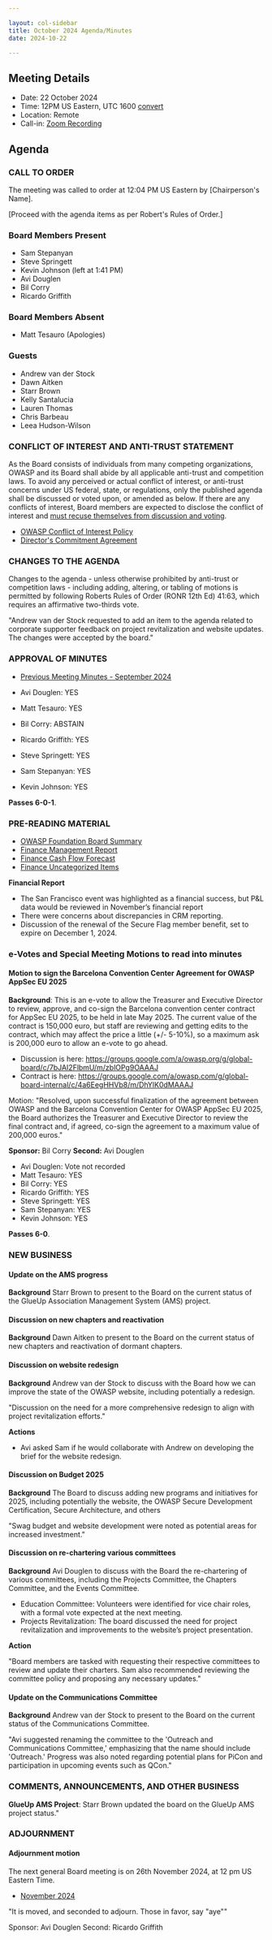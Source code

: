 ```yaml
---

layout: col-sidebar
title: October 2024 Agenda/Minutes
date: 2024-10-22

---
```


## Meeting Details

- Date: 22 October 2024
- Time: 12PM US Eastern, UTC 1600 [convert](https://www.timeanddate.com/worldclock/meetingdetails.html?year=2024&month=10&day=22&hour=16&min=0&sec=0&p1=398&p2=110&p3=197&p4=64&p5=136&p6=179)
- Location: Remote
- Call-in: [Zoom Recording](https://youtu.be/psPQ-hQHAt0)

## Agenda

### CALL TO ORDER
The meeting was called to order at 12:04 PM US Eastern by [Chairperson's Name].

[Proceed with the agenda items as per Robert's Rules of Order.]

### Board Members Present
- Sam Stepanyan
- Steve Springett
- Kevin Johnson (left at 1:41 PM)
- Avi Douglen
- Bil Corry
- Ricardo Griffith

### Board Members Absent
- Matt Tesauro (Apologies)

### Guests
- Andrew van der Stock
- Dawn Aitken
- Starr Brown
- Kelly Santalucia
- Lauren Thomas
- Chris Barbeau
- Leea Hudson-Wilson


### CONFLICT OF INTEREST AND ANTI-TRUST STATEMENT

As the Board consists of individuals from many competing organizations, OWASP and its Board shall abide by all applicable anti-trust and competition laws. To avoid any perceived or actual conflict of interest, or anti-trust concerns under US federal, state, or regulations, only the published agenda shall be discussed or voted upon, or amended as below. If there are any conflicts of interest, Board members are expected to disclose the conflict of interest and [must recuse themselves from discussion and voting](https://owasp.org/www-policy/legal/bylaws#section-702-disclosure-required).

- [OWASP Conflict of Interest Policy](https://owasp.org/www-policy/operational/conflict-of-interest)
- [Director's Commitment Agreement](https://owasp.org/www-policy/legal/directors-committment-agreement)

### CHANGES TO THE AGENDA

Changes to the agenda - unless otherwise prohibited by anti-trust or competition laws - including adding, altering, or tabling of motions is permitted by following Roberts Rules of Order (RONR 12th Ed) 41:63, which requires an affirmative two-thirds vote.

"Andrew van der Stock requested to add an item to the agenda related to corporate supporter feedback on project revitalization and website updates. 
The changes were accepted by the board."

### APPROVAL OF MINUTES

- [Previous Meeting Minutes - September 2024](/meetings-historical/2024/202409)

- Avi Douglen: YES
- Matt Tesauro: YES
- Bil Corry: ABSTAIN
- Ricardo Griffith: YES
- Steve Springett: YES
- Sam Stepanyan: YES
- Kevin Johnson: YES

**Passes 6-0-1**.

### PRE-READING MATERIAL

- [OWASP Foundation Board Summary](https://docs.google.com/presentation/d/1bNvoG12zArADmVXL0HhCqifsJzxMjDeLWBAXuqjfFno/edit?usp=sharing)
- [Finance Management Report](/attachments/202409-management-report.pdf)
- [Finance Cash Flow Forecast](/attachments/202409-statement-of-cash-flow.pdf)
- [Finance Uncategorized Items](/attachments/202409-uncat-items.xlsx)

**Financial Report**
- The San Francisco event was highlighted as a financial success, but P&L data would be reviewed in November’s financial report
- There were concerns about discrepancies in CRM reporting.
- Discussion of the renewal of the Secure Flag member benefit, set to expire on December 1, 2024.

### e-Votes and Special Meeting Motions to read into minutes

#### Motion to sign the Barcelona Convention Center Agreement for OWASP AppSec EU 2025

**Background**: This is an e-vote to allow the Treasurer and Executive Director to review, approve, and co-sign the Barcelona convention center contract for AppSec EU 2025, to be held in late May 2025. The current value of the contract is 150,000 euro, but staff are reviewing and getting edits to the contract, which may affect the price a little (+/- 5-10%), so a maximum ask is 200,000 euro to allow an e-vote to go ahead.

- Discussion is here: https://groups.google.com/a/owasp.org/g/global-board/c/7bJAI2FlbmU/m/zblOPg9OAAAJ
- Contract is here: https://groups.google.com/a/owasp.com/g/global-board-internal/c/4a6EegHHVb8/m/DhYlK0dMAAAJ

Motion: "Resolved, upon successful finalization of the agreement between OWASP and the Barcelona Convention Center for OWASP AppSec EU 2025, the Board authorizes the Treasurer and Executive Director to review the final contract and, if agreed, co-sign the agreement to a maximum value of 200,000 euros."

**Sponsor:** Bil Corry
**Second:** Avi Douglen

- Avi Douglen: Vote not recorded
- Matt Tesauro: YES
- Bil Corry: YES
- Ricardo Griffith: YES
- Steve Springett: YES
- Sam Stepanyan: YES
- Kevin Johnson: YES

**Passes 6-0**.

### NEW BUSINESS

#### Update on the AMS progress

**Background** Starr Brown to present to the Board on the current status of the GlueUp Association Management System (AMS) project.

#### Discussion on new chapters and reactivation

**Background** Dawn Aitken to present to the Board on the current status of new chapters and reactivation of dormant chapters.

#### Discussion on website redesign

**Background** Andrew van der Stock to discuss with the Board how we can improve the state of the OWASP website, including potentially a redesign.

"Discussion on the need for a more comprehensive redesign to align with project revitalization efforts."

**Actions**
- Avi asked Sam if he would collaborate with Andrew on developing the brief for the website redesign. 

#### Discussion on Budget 2025

**Background** The Board to discuss adding new programs and initiatives for 2025, including potentially the website, the OWASP Secure Development Certification, Secure Architecture, and others

"Swag budget and website development were noted as potential areas for increased investment."

#### Discussion on re-chartering various committees

**Background** Avi Douglen to discuss with the Board the re-chartering of various committees, including the Projects Committee, the Chapters Committee, and the Events Committee.

* Education Committee: Volunteers were identified for vice chair roles, with a formal vote expected at the next meeting.
* Projects Revitalization: The board discussed the need for project revitalization and improvements to the website’s project presentation.

**Action**

"Board members are tasked with requesting their respective committees to review and update their charters. 
Sam also recommended reviewing the committee policy and proposing any necessary updates."

#### Update on the Communications Committee

**Background** Andrew van der Stock to present to the Board on the current status of the Communications Committee.

"Avi suggested renaming the committee to the 'Outreach and Communications Committee,' 
emphasizing that the name should include 'Outreach.' Progress was also noted regarding potential plans for PiCon and
 participation in upcoming events such as QCon."

### COMMENTS, ANNOUNCEMENTS, AND OTHER BUSINESS

**GlueUp AMS Project**: Starr Brown updated the board on the GlueUp AMS project status."

### ADJOURNMENT

#### Adjournment motion

The next general Board meeting is on 26th November 2024, at 12 pm US Eastern Time.

- [November 2024](https://owasp.org/meetings/202411)

"It is moved, and seconded to adjourn. Those in favor, say "aye""

Sponsor: Avi Douglen
Second: Ricardo Griffith
